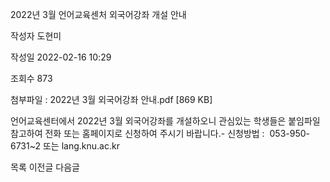 2022년 3월 언어교육센처 외국어강좌 개설 안내



작성자
도현미


작성일
2022-02-16 10:29


조회수
873


첨부파일 : 2022년 3월 외국어강좌 안내.pdf [869 KB]


﻿언어교육센터에서 2022년 3월 외국어강좌를 개설하오니 관심있는 학생들은 붙임파일 참고하여 전화 또는 홈페이지로 신청하여 주시기 바랍니다.- 신청방법 :  053-950-6731~2 또는 lang.knu.ac.kr





목록
이전글
다음글




